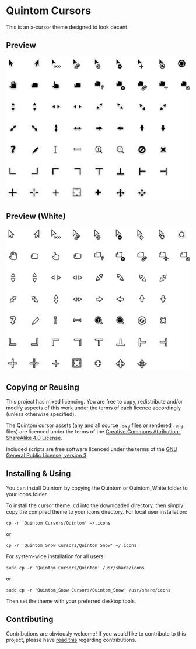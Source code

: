 Quintom Cursors
====================

This is an x-cursor theme designed to look decent.

## Preview

![](preview.png)

## Preview (White)

![](preview_white.png)

## Copying or Reusing

This project has mixed licencing. You are free to copy, redistribute and/or modify aspects of this work under the terms of each licence accordingly (unless otherwise specified).

The Quintom cursor assets (any and all source `.svg` files or rendered `.png` files) are licenced under the terms of the [Creative Commons Attribution-ShareAlike 4.0 License](https://creativecommons.org/licenses/by-sa/4.0/).

Included scripts are free software licenced under the terms of the [GNU General Public License, version 3](https://www.gnu.org/licenses/gpl-3.0.txt).

## Installing & Using

You can install Quintom by copying the Quintom or Quintom_White folder to your icons folder.

To install the cursor theme, cd into the downloaded directory, then simply copy the compiled theme to your icons
directory. For local user installation:

```
cp -r 'Quintom Cursors/Quintom' ~/.icons
```
or

```
cp -r 'Quintom_Snow Cursors/Quintom_Snow' ~/.icons
```



For system-wide installation for all users:

```
sudo cp -r 'Quintom Cursors/Quintom' /usr/share/icons
```
or

```
sudo cp -r 'Quintom_Snow Cursors/Quintom_Snow' /usr/share/icons
```

Then set the theme with your preferred desktop tools.

## Contributing

Contributions are obviously welcome! If you would like to contribute to this project, please have [read this](/CONTRIBUTING.md) regarding contributions.
